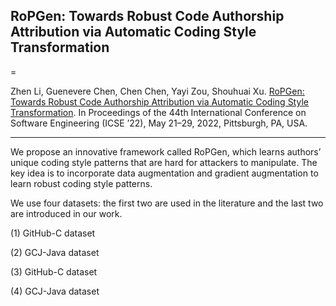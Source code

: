## RoPGen: Towards Robust Code Authorship Attribution via Automatic Coding Style Transformation

=

Zhen Li, Guenevere Chen, Chen Chen, Yayi Zou, Shouhuai Xu. [RoPGen: Towards Robust Code Authorship Attribution via Automatic Coding Style Transformation]( https://arxiv.org/pdf/2202.06043.pdf). In Proceedings of the 44th International Conference on Software Engineering (ICSE ’22), May 21–29, 2022, Pittsburgh, PA, USA.

---

We propose an innovative framework called RoPGen, which learns authors’ unique coding style patterns that are hard for attackers to manipulate. The key idea is to incorporate data augmentation and gradient augmentation to learn robust coding style patterns. 

We use four datasets: the first two are used in the literature and the last two are introduced in our work. 

(1) GitHub-C dataset 
 
(2) GCJ-Java dataset

(3) GitHub-C dataset

(4) GCJ-Java dataset
